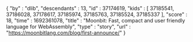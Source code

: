 {
  "by" : "dlib",
  "descendants" : 13,
  "id" : 37174619,
  "kids" : [ 37185541, 37186028, 37178617, 37185974, 37185763, 37185524, 37185337 ],
  "score" : 18,
  "time" : 1692361078,
  "title" : "Moonbit: Fast, compact and user friendly language for WebAssembly",
  "type" : "story",
  "url" : "https://moonbitlang.com/blog/first-announce/"
}
